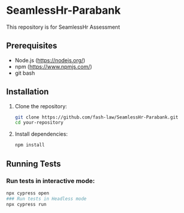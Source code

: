 # SeamlessHr-Parabank
This repository is for SeamlessHr Assessment


## Prerequisites

- Node.js (https://nodejs.org/)
- npm (https://www.npmjs.com/)
- git bash

## Installation

1. Clone the repository:

    ```bash
    git clone https://github.com/fash-law/SeamlessHr-Parabank.git
    cd your-repository
    ```

2. Install dependencies:

    ```bash
    npm install
    ```

## Running Tests

### Run tests in interactive mode:

```bash
npx cypress open
### Run tests in Headless mode
npx cypress run 
